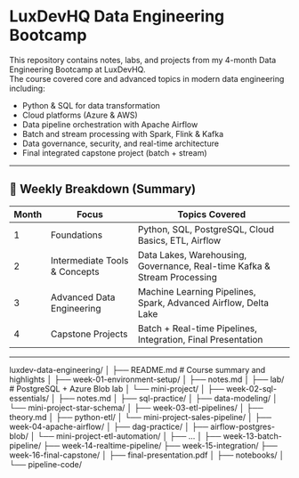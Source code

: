 # LuxDevHQ Data Engineering Bootcamp

This repository contains notes, labs, and projects from my 4-month Data Engineering Bootcamp at LuxDevHQ.  
The course covered core and advanced topics in modern data engineering including:

- Python & SQL for data transformation
- Cloud platforms (Azure & AWS)
- Data pipeline orchestration with Apache Airflow
- Batch and stream processing with Spark, Flink & Kafka
- Data governance, security, and real-time architecture
- Final integrated capstone project (batch + stream)

---

## 📆 Weekly Breakdown (Summary)

| Month | Focus                             | Topics Covered                                                                 |
|-------|-----------------------------------|--------------------------------------------------------------------------------|
| 1     | Foundations                       | Python, SQL, PostgreSQL, Cloud Basics, ETL, Airflow                           |
| 2     | Intermediate Tools & Concepts     | Data Lakes, Warehousing, Governance, Real-time Kafka & Stream Processing     |
| 3     | Advanced Data Engineering         | Machine Learning Pipelines, Spark, Advanced Airflow, Delta Lake              |
| 4     | Capstone Projects                 | Batch + Real-time Pipelines, Integration, Final Presentation                 |

---

luxdev-data-engineering/
│
├── README.md                          # Course summary and highlights
│
├── week-01-environment-setup/
│   ├── notes.md
│   ├── lab/                           # PostgreSQL + Azure Blob lab
│   └── mini-project/
│
├── week-02-sql-essentials/
│   ├── notes.md
│   ├── sql-practice/
│   ├── data-modeling/
│   └── mini-project-star-schema/
│
├── week-03-etl-pipelines/
│   ├── theory.md
│   ├── python-etl/
│   └── mini-project-sales-pipeline/
│
├── week-04-apache-airflow/
│   ├── dag-practice/
│   ├── airflow-postgres-blob/
│   └── mini-project-etl-automation/
│
├── ...
│
├── week-13-batch-pipeline/
├── week-14-realtime-pipeline/
├── week-15-integration/
├── week-16-final-capstone/
│   ├── final-presentation.pdf
│   ├── notebooks/
│   └── pipeline-code/

